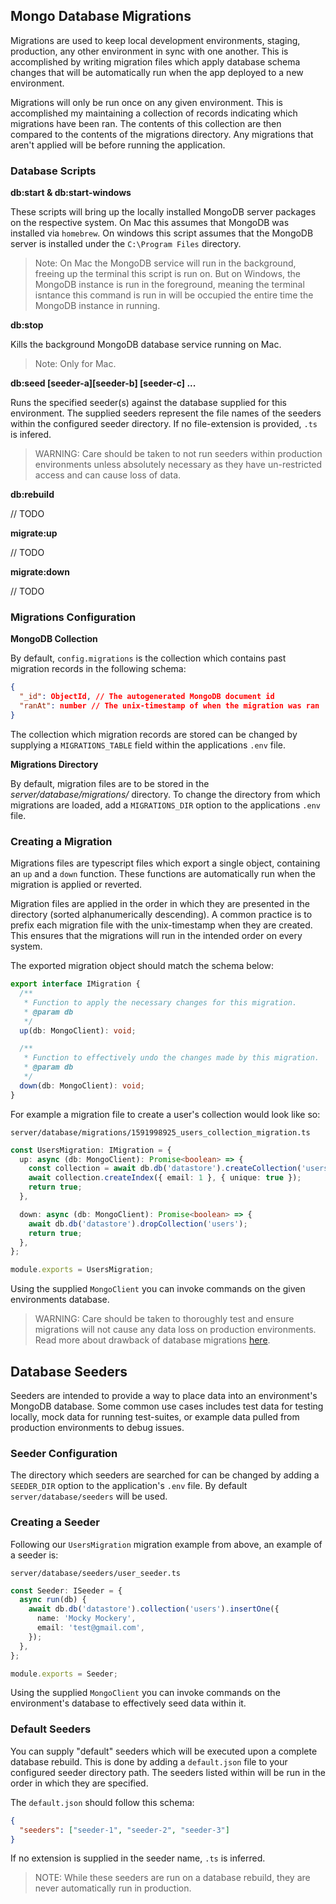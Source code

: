 ## Mongo Database Migrations

Migrations are used to keep local development environments, staging, production, any other environment in sync with
one another. This is accomplished by writing migration files which apply database schema changes that will be automatically
run when the app deployed to a new environment.

Migrations will only be run once on any given environment. This is accomplished
my maintaining a collection of records indicating which migrations have been ran. The contents
of this collection are then compared to the contents of the migrations directory. Any migrations
that aren't applied will be before running the application.

### Database Scripts

**db:start & db:start-windows**

These scripts will bring up the locally installed MongoDB server packages on the respective system. On Mac this assumes that MongoDB was installed
via `homebrew`. On windows this script assumes that the MongoDB server is installed under the `C:\Program Files` directory.

> Note: On Mac the MongoDB service will run in the background, freeing up the terminal this script is run on. But on Windows,
> the MongoDB instance is run in the foreground, meaning the terminal isntance this command is run in will be occupied the entire
> time the MongoDB instance in running.

**db:stop**

Kills the background MongoDB database service running on Mac.

> Note: Only for Mac.

**db:seed [seeder-a][seeder-b] [seeder-c] ...**

Runs the specified seeder(s) against the database supplied for this environment. The supplied seeders represent the file names of the
seeders within the configured seeder directory. If no file-extension is provided, `.ts` is infered.

> WARNING: Care should be taken to not run seeders within production environments unless absolutely necessary as they have un-restricted access and can cause loss of data.

**db:rebuild**

// TODO

**migrate:up**

// TODO

**migrate:down**

// TODO

### Migrations Configuration

**MongoDB Collection**

By default, `config.migrations` is the collection which contains past migration records in the following schema:

```json
{
  "_id": ObjectId, // The autogenerated MongoDB document id
  "ranAt": number // The unix-timestamp of when the migration was ran
}
```

The collection which migration records are stored can be changed by supplying a `MIGRATIONS_TABLE` field within the
applications `.env` file.

**Migrations Directory**

By default, migration files are to be stored in the _server/database/migrations/_ directory. To change the directory from
which migrations are loaded, add a `MIGRATIONS_DIR` option to the applications `.env` file.

### Creating a Migration

Migrations files are typescript files which export a single object, containing an `up` and a `down` function.
These functions are automatically run when the migration is applied or reverted.

Migration files are applied in the order in which they are presented in the directory (sorted alphanumerically descending).
A common practice is to prefix each migration file with the unix-timestamp when they are created.
This ensures that the migrations will run in the intended order on every system.

The exported migration object should match the schema below:

```typescript
export interface IMigration {
  /**
   * Function to apply the necessary changes for this migration.
   * @param db
   */
  up(db: MongoClient): void;

  /**
   * Function to effectively undo the changes made by this migration.
   * @param db
   */
  down(db: MongoClient): void;
}
```

For example a migration file to create a user's collection would look like so:

`server/database/migrations/1591998925_users_collection_migration.ts`

```typescript
const UsersMigration: IMigration = {
  up: async (db: MongoClient): Promise<boolean> => {
    const collection = await db.db('datastore').createCollection('users', {});
    await collection.createIndex({ email: 1 }, { unique: true });
    return true;
  },

  down: async (db: MongoClient): Promise<boolean> => {
    await db.db('datastore').dropCollection('users');
    return true;
  },
};

module.exports = UsersMigration;
```

Using the supplied `MongoClient` you can invoke commands on the given environments database.

> WARNING: Care should be taken to thoroughly test and ensure migrations will not cause any data loss
> on production environments. Read more about drawback of database migrations [here](https://en.wikipedia.org/wiki/Schema_migration).

## Database Seeders

Seeders are intended to provide a way to place data into an environment's MongoDB database. Some common
use cases includes test data for testing locally, mock data for running test-suites, or example data pulled
from production environments to debug issues.

### Seeder Configuration

The directory which seeders are searched for can be changed by adding a `SEEDER_DIR` option to the application's `.env` file.
By default `server/database/seeders` will be used.

### Creating a Seeder

Following our `UsersMigration` migration example from above, an example of a seeder is:

`server/database/seeders/user_seeder.ts`

```typescript
const Seeder: ISeeder = {
  async run(db) {
    await db.db('datastore').collection('users').insertOne({
      name: 'Mocky Mockery',
      email: 'test@gmail.com',
    });
  },
};

module.exports = Seeder;
```

Using the supplied `MongoClient` you can invoke commands on the environment's database to effectively seed data within it.

### Default Seeders

You can supply "default" seeders which will be executed upon a complete database rebuild. This is done by adding a `default.json`
file to your configured seeder directory path. The seeders listed within will be run in
the order in which they are specified.

The `default.json` should follow this schema:

```json
{
  "seeders": ["seeder-1", "seeder-2", "seeder-3"]
}
```

If no extension is supplied in the seeder name, `.ts` is inferred.

> NOTE: While these seeders are run on a database rebuild, they are never automatically run in production.
